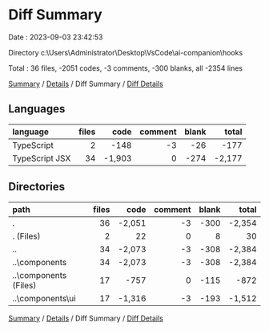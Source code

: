 # Diff Summary

Date : 2023-09-03 23:42:53

Directory c:\\Users\\Administrator\\Desktop\\VsCode\\ai-companion\\hooks

Total : 36 files,  -2051 codes, -3 comments, -300 blanks, all -2354 lines

[Summary](results.md) / [Details](details.md) / Diff Summary / [Diff Details](diff-details.md)

## Languages
| language | files | code | comment | blank | total |
| :--- | ---: | ---: | ---: | ---: | ---: |
| TypeScript | 2 | -148 | -3 | -26 | -177 |
| TypeScript JSX | 34 | -1,903 | 0 | -274 | -2,177 |

## Directories
| path | files | code | comment | blank | total |
| :--- | ---: | ---: | ---: | ---: | ---: |
| . | 36 | -2,051 | -3 | -300 | -2,354 |
| . (Files) | 2 | 22 | 0 | 8 | 30 |
| .. | 34 | -2,073 | -3 | -308 | -2,384 |
| ..\\components | 34 | -2,073 | -3 | -308 | -2,384 |
| ..\\components (Files) | 17 | -757 | 0 | -115 | -872 |
| ..\\components\\ui | 17 | -1,316 | -3 | -193 | -1,512 |

[Summary](results.md) / [Details](details.md) / Diff Summary / [Diff Details](diff-details.md)